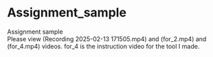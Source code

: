 # Assignment_sample
Assignment sample<br>
Please view (Recording 2025-02-13 171505.mp4) and (for_2.mp4) and (for_4.mp4) videos. for_4 is the instruction video for the tool I made.


